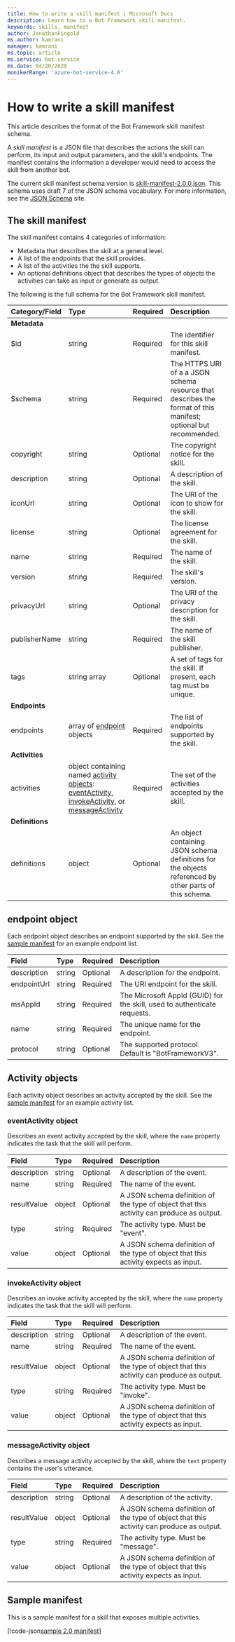 ```yaml
---
title: How to write a skill manifest | Microsoft Docs
description: Learn how to a Bot Framework skill manifest.
keywords: skills, manifest
author: JonathanFingold
ms.author: kamrani
manager: kamrani
ms.topic: article
ms.service: bot-service
ms.date: 04/20/2020
monikerRange: 'azure-bot-service-4.0'
---
```


# How to write a skill manifest

This article describes the format of the Bot Framework skill manifest schema.

A _skill manifest_ is a JSON file that describes the actions the skill can perform, its input and output parameters, and the skill's endpoints. The manifest contains the information a developer would need to access the skill from another bot.

The current skill manifest schema version is [skill-manifest-2.0.0.json](https://schemas.botframework.com/schemas/skills/skill-manifest-2.0.0.json).
This schema uses draft 7 of the JSON schema vocabulary. For more information, see the [JSON Schema](http://json-schema.org/) site.

## The skill manifest

The skill manifest contains 4 categories of information:

- Metadata that describes the skill at a general level.
- A list of the endpoints that the skill provides.
- A list of the activities the the skill supports.
- An optional definitions object that describes the types of objects the activities can take as input or generate as output.

The following is the full schema for the Bot Framework skill manifest.

| Category/Field | Type | Required | Description |
|:-|:-|:-|:-|
| **Metadata**
| $id | string | Required | The identifier for this skill manifest. |
| $schema | string | Required | The HTTPS URI of a a JSON schema resource that describes the format of this manifest; optional but recommended. |
| copyright | string | Optional | The copyright notice for the skill. |
| description | string | Optional | A description of the skill. |
| iconUrl | string | Optional | The URI of the icon to show for the skill. |
| license | string | Optional | The license agreement for the skill. |
| name | string | Required | The name of the skill. |
| version | string | Required | The skill's version. |
| privacyUrl | string | Optional | The URI of the privacy description for the skill. |
| publisherName | string | Required | The name of the skill publisher. |
| tags | string array | Optional | A set of tags for the skill. If present, each tag must be unique. |
| **Endpoints**
| endpoints | array of [endpoint](#endpoint-object) objects | Required | The list of endpoints supported by the skill. |
| **Activities**
| activities | object containing named [activity objects](#activity-objects): [eventActivity](#eventactivity-object), [invokeActivity](#invokeactivity-object), or [messageActivity](#messageactivity-object) | Required | The set of the activities accepted by the skill. |
| **Definitions**
| definitions | object | Optional | An object containing JSON schema definitions for the objects referenced by other parts of this schema. |

## endpoint object

Each endpoint object describes an endpoint supported by the skill.
See the [sample manifest](#sample-manifest) for an example endpoint list.

| Field | Type | Required | Description
|:-|:-|:-|:-
| description | string | Optional | A description for the endpoint.
| endpointUrl | string | Required | The URI endpoint for the skill.
| msAppId | string | Required | The Microsoft AppId (GUID) for the skill, used to authenticate requests.
| name | string | Required | The unique name for the endpoint.
| protocol | string | Optional | The supported protocol. Default is "BotFrameworkV3".

## Activity objects

Each activity object describes an activity accepted by the skill.
See the [sample manifest](#sample-manifest) for an example activity list.

### eventActivity object

Describes an event activity accepted by the skill, where the `name` property indicates the task that the skill will perform.

| Field | Type | Required | Description
|:-|:-|:-|:-
| description | string | Optional | A description of the event.
| name | string | Required | The name of the event.
| resultValue | object | Optional | A JSON schema definition of the type of object that this activity can produce as output.
| type | string | Required | The activity type. Must be "event".
| value | object | Optional | A JSON schema definition of the type of object that this activity expects as input.

### invokeActivity object

Describes an invoke activity accepted by the skill, where the `name` property indicates the task that the skill will perform.

| Field | Type | Required | Description |
|:-|:-|:-|:-|
| description | string | Optional | A description of the event.
| name | string | Required | The name of the event.
| resultValue | object | Optional | A JSON schema definition of the type of object that this activity can produce as output.
| type | string | Required | The activity type. Must be "invoke".
| value | object | Optional | A JSON schema definition of the type of object that this activity expects as input.

### messageActivity object

Describes a message activity accepted by the skill, where the `text` property contains the user's utterance.

| Field | Type | Required | Description |
|:-|:-|:-|:-|
| description | string | Optional | A description of the activity.
| resultValue | object | Optional | A JSON schema definition of the type of object that this activity can produce as output.
| type | string | Required | The activity type. Must be "message".
| value | object | Optional | A JSON schema definition of the type of object that this activity expects as input.

## Sample manifest

This is a sample manifest for a skill that exposes multiple activities.

[!code-json[sample 2.0 manifest](~/../botbuilder-sdk/schemas/skills/samples/complex-skillmanifest-2.0.0.json)]

<!--
[!code-json[Manifest](~/../botbuilder-samples/samples/csharp_dotnetcore/81.skills-skilldialog/DialogSkillBot/wwwroot/manifest/dialogchildbot-manifest-1.0.json)]
-->
